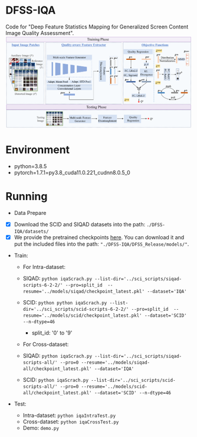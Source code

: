 # DFSS-IQA
Code for "Deep Feature Statistics Mapping for Generalized Screen Content Image Quality Assessment".  
![image](https://github.com/Baoliang93/DFSS-IQA/blob/main/DFSS_Release/framework.png) 

# Environment
* python=3.8.5
* pytorch=1.7.1=py3.8_cuda11.0.221_cudnn8.0.5_0

# Running
* Data Prepare
- [x] Download the SCID and SIQAD datasets into the path: `./DFSS-IQA/datasets/`
- [x] We provide the pretrained checkpoints [here](https://mega.nz/folder/iDxH3R6a#WF25kk1XD30fhlZeSPJzDA). You can download it and put the included  files into the path: `"./DFSS-IQA/DFSS_Release/models/"`. 

* Train: 
  - For Intra-dataset:
   -  SIQAD: `python iqaScrach.py --list-dir='../sci_scripts/siqad-scripts-6-2-2/' --pro=split_id  --resume='../models/siqad/checkpoint_latest.pkl' --dataset='IQA'`
   -  SCID:  `python python iqaScrach.py --list-dir='../sci_scripts/scid-scripts-6-2-2/' --pro=split_id  --resume='../models/scid/checkpoint_latest.pkl' --dataset='SCID' --n-dtype=46`
      - split_id: '0' to '9'

  - For Cross-dataset:
   -  SIQAD: `python iqaScrach.py --list-dir='../sci_scripts/siqad-scripts-all/' --pro=0 --resume='../models/siqad-all/checkpoint_latest.pkl' --dataset='IQA'`
   -  SCID:  `python iqaScrach.py --list-dir='../sci_scripts/scid-scripts-all/' --pro=0 --resume='../models/scid-all/checkpoint_latest.pkl' --dataset='SCID' --n-dtype=46`
      
* Test:  
  - Intra-dataset: `python iqaIntraTest.py`
  - Cross-dataset: `python iqaCrossTest.py`
  - Demo: `demo.py`

